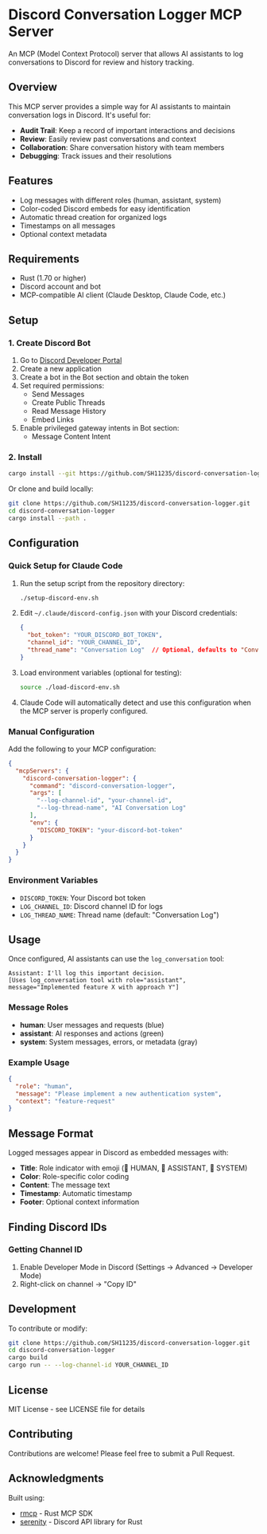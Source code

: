 # Discord Conversation Logger MCP Server

An MCP (Model Context Protocol) server that allows AI assistants to log conversations to Discord for review and history tracking.

## Overview

This MCP server provides a simple way for AI assistants to maintain conversation logs in Discord. It's useful for:

- **Audit Trail**: Keep a record of important interactions and decisions
- **Review**: Easily review past conversations and context
- **Collaboration**: Share conversation history with team members
- **Debugging**: Track issues and their resolutions

## Features

- Log messages with different roles (human, assistant, system)
- Color-coded Discord embeds for easy identification
- Automatic thread creation for organized logs
- Timestamps on all messages
- Optional context metadata

## Requirements

- Rust (1.70 or higher)
- Discord account and bot
- MCP-compatible AI client (Claude Desktop, Claude Code, etc.)

## Setup

### 1. Create Discord Bot

1. Go to [Discord Developer Portal](https://discord.com/developers/applications)
2. Create a new application
3. Create a bot in the Bot section and obtain the token
4. Set required permissions:
   - Send Messages
   - Create Public Threads
   - Read Message History
   - Embed Links
5. Enable privileged gateway intents in Bot section:
   - Message Content Intent

### 2. Install

```bash
cargo install --git https://github.com/SH11235/discord-conversation-logger.git
```

Or clone and build locally:

```bash
git clone https://github.com/SH11235/discord-conversation-logger.git
cd discord-conversation-logger
cargo install --path .
```

## Configuration

### Quick Setup for Claude Code

1. Run the setup script from the repository directory:
   ```bash
   ./setup-discord-env.sh
   ```

2. Edit `~/.claude/discord-config.json` with your Discord credentials:
   ```json
   {
     "bot_token": "YOUR_DISCORD_BOT_TOKEN",
     "channel_id": "YOUR_CHANNEL_ID",
     "thread_name": "Conversation Log"  // Optional, defaults to "Conversation Log"
   }
   ```

3. Load environment variables (optional for testing):
   ```bash
   source ./load-discord-env.sh
   ```

4. Claude Code will automatically detect and use this configuration when the MCP server is properly configured.

### Manual Configuration

Add the following to your MCP configuration:

```json
{
  "mcpServers": {
    "discord-conversation-logger": {
      "command": "discord-conversation-logger",
      "args": [
        "--log-channel-id", "your-channel-id",
        "--log-thread-name", "AI Conversation Log"
      ],
      "env": {
        "DISCORD_TOKEN": "your-discord-bot-token"
      }
    }
  }
}
```

### Environment Variables

- `DISCORD_TOKEN`: Your Discord bot token
- `LOG_CHANNEL_ID`: Discord channel ID for logs
- `LOG_THREAD_NAME`: Thread name (default: "Conversation Log")

## Usage

Once configured, AI assistants can use the `log_conversation` tool:

```
Assistant: I'll log this important decision.
[Uses log_conversation tool with role="assistant", message="Implemented feature X with approach Y"]
```

### Message Roles

- **human**: User messages and requests (blue)
- **assistant**: AI responses and actions (green)
- **system**: System messages, errors, or metadata (gray)

### Example Usage

```json
{
  "role": "human",
  "message": "Please implement a new authentication system",
  "context": "feature-request"
}
```

## Message Format

Logged messages appear in Discord as embedded messages with:

- **Title**: Role indicator with emoji (💬 HUMAN, 💬 ASSISTANT, 💬 SYSTEM)
- **Color**: Role-specific color coding
- **Content**: The message text
- **Timestamp**: Automatic timestamp
- **Footer**: Optional context information

## Finding Discord IDs

### Getting Channel ID
1. Enable Developer Mode in Discord (Settings → Advanced → Developer Mode)
2. Right-click on channel → "Copy ID"

## Development

To contribute or modify:

```bash
git clone https://github.com/SH11235/discord-conversation-logger.git
cd discord-conversation-logger
cargo build
cargo run -- --log-channel-id YOUR_CHANNEL_ID
```

## License

MIT License - see LICENSE file for details

## Contributing

Contributions are welcome! Please feel free to submit a Pull Request.

## Acknowledgments

Built using:
- [rmcp](https://github.com/modelcontextprotocol/rust-sdk) - Rust MCP SDK
- [serenity](https://github.com/serenity-rs/serenity) - Discord API library for Rust